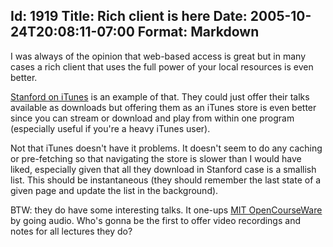 Id: 1919
Title: Rich client is here
Date: 2005-10-24T20:08:11-07:00
Format: Markdown
--------------
I was always of the opinion that web-based access is great but in many
cases a rich client that uses the full power of your local resources is
even better.

[Stanford on iTunes][1] is an example of that. They could just offer their talks available as
downloads but offering them as an iTunes store is even better since you
can stream or download and play from within one program (especially
useful if you're a heavy iTunes user).

Not that iTunes doesn't have it problems. It doesn't seem to do any
caching or pre-fetching so that navigating the store is slower than I
would have liked, especially given that all they download in Stanford
case is a smallish list. This should be instantaneous (they should
remember the last state of a given page and update the list in the
background).

BTW: they do have some interesting talks. It one-ups [MIT OpenCourseWare][2]
by going audio. Who's gonna be the first to offer video recordings and notes
for all lectures they do?

   [1]: http://itunes.stanford.edu/ (Stanford on iTunes)
   [2]: http://web.mit.edu/ocw/ (MIT OpenCourseWare)

